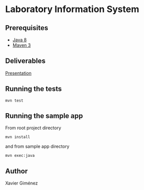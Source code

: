 # Laboratory Information System

## Prerequisites

* [Java 8](http://www.oracle.com/technetwork/java/javase/downloads/jdk8-downloads-2133151.html)
* [Maven 3](https://maven.apache.org/download.cgi) 

## Deliverables
[Presentation](https://docs.google.com/presentation/d/1-HyO7-O28E-SxxEIn68HiMEg7aOdjW_tp290dD7bfCs/edit?usp=sharing)

## Running the tests
```
mvn test
```


## Running the sample app
From root project directory
```
mvn install
```
and from sample app directory
```
mvn exec:java
```

## Author

Xavier Giménez
